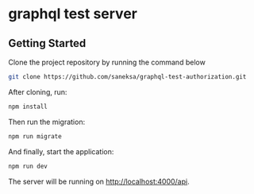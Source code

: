 # graphql test server

## Getting Started

Clone the project repository by running the command below

```bash
git clone https://github.com/saneksa/graphql-test-authorization.git
```

After cloning, run:

```bash
npm install 
```

Then run the migration:

```bash
npm run migrate
```

And finally, start the application:

```bash
npm run dev
```

The server will be running on [http://localhost:4000/api](http://localhost:4000/api).
